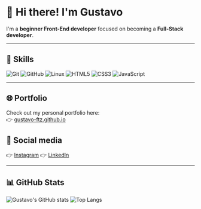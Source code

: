 # 👋 Hi there! I'm Gustavo  

I'm a **beginner Front-End developer** focused on becoming a **Full-Stack developer**.

---

## 🧠 Skills

![Git](https://img.shields.io/badge/Git-F05032?style=for-the-badge&logo=git&logoColor=white)
![GitHub](https://img.shields.io/badge/GitHub-181717?style=for-the-badge&logo=github&logoColor=white)
![Linux](https://img.shields.io/badge/Linux-FCC624?style=for-the-badge&logo=linux&logoColor=black)
![HTML5](https://img.shields.io/badge/HTML5-E34F26?style=for-the-badge&logo=html5&logoColor=white)
![CSS3](https://img.shields.io/badge/CSS3-1572B6?style=for-the-badge&logo=css3&logoColor=white)
![JavaScript](https://img.shields.io/badge/JavaScript-F7DF1E?style=for-the-badge&logo=javascript&logoColor=black)

---

## 🌐 Portfolio

Check out my personal portfolio here:  
👉 [gustavo-ftz.github.io](https://gustavo-ftz.github.io/)

## 📲 Social media
👉 [Instagram](https://www.instagram.com/gustavo_feitoz_a)
👉 [LinkedIn](https://www.linkedin.com/in/gustavo-ftz/)

---

## 📊 GitHub Stats

![Gustavo's GitHub stats](https://github-readme-stats.vercel.app/api?username=gustavo-ftz&show_icons=true&theme=tokyonight)
![Top Langs](https://github-readme-stats.vercel.app/api/top-langs/?username=gustavo-ftz&layout=compact&theme=tokyonight)
